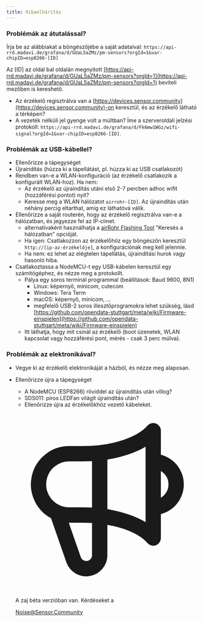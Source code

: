 ```yaml
---
title: Hibaelhárítás
---
```


### Problémák az átutalással?
Írja be az alábbiakat a böngészőjébe a saját adataival:
`https://api-rrd.madavi.de/grafana/d/GUaL5aZMz/pm-sensors?orgId=1&var-chipID=esp8266-[ID]`

Az [ID] az oldal bal oldalán megnyitott [https://api-rrd.madavi.de/grafana/d/GUaL5aZMz/pm-sensors?orgId=1](https://api-rrd.madavi.de/grafana/d/GUaL5aZMz/pm-sensors?orgId=1) beviteli mezőben is kereshető.

* Az érzékelő regisztrálva van a [https://devices.sensor.community](https://devices.sensor.community)-on keresztül, és az érzékelő látható a térképen?
* A vezeték nélküli jel gyenge volt a múltban?
  Íme a szerveroldali jelzési protokoll: `https://api-rrd.madavi.de/grafana/d/Fk6mw1WGz/wifi-signal?orgId=1&var-chipID=esp8266-[ID]`.

### Problémák az USB-kábellel?
* Ellenőrizze a tápegységet
* Újraindítás (húzza ki a tápellátást, pl. húzza ki az USB csatlakozót)
* Rendben van-e a WLAN-konfiguráció (az érzékelő csatlakozik a konfigurált WLAN-hoz). Ha nem:
  * Az érzékelő az újraindítás utáni első 2-7 percben adhoc wifit (hozzáférési pontot) nyit?
  * Keresse meg a WLAN hálózatot `airrohr-[ID]`. Az újraindítás után néhány percig eltarthat, amíg ez láthatóvá válik.
* Ellenőrizze a saját routerén, hogy az érzékelő regisztrálva van-e a hálózatban, és jegyezze fel az IP-címet.
  * alternatívaként használhatja a [airRohr Flashing Tool](https://github.com/opendata-stuttgart/airrohr-firmware-flasher/) "Keresés a hálózatban" opcióját.
  * Ha igen: Csatlakozzon az érzékelőhöz egy böngészőn keresztül `http://[ip-az-érzékelője]`, a konfigurációnak meg kell jelennie.
  * Ha nem: ez lehet az elégtelen tápellátás, újraindítási hurok vagy hasonló hiba.
* Csatlakoztassa a NodeMCU-t egy USB-kábelen keresztül egy számítógéphez, és nézze meg a protokollt.
  * Pálya egy soros terminál programmal (beállítások: Baud 9600, 8N1)
    * Linux: képernyő, minicom, cutecom
    * Windows: Tera Term
    * macOS: képernyő, minicom, ...
    * megfelelő USB-2 soros illesztőprogramokra lehet szükség, lásd [https://github.com/opendata-stuttgart/meta/wiki/Firmware-einspielen](https://github.com/opendata-stuttgart/meta/wiki/Firmware-einspielen)
  * Itt láthatja, hogy mit csinál az érzékelő (boot üzenetek, WLAN kapcsolat vagy hozzáférési pont, mérés - csak 3 perc múlva).

### Problémák az elektronikával?
* Vegye ki az érzékelő elektronikáját a házból, és nézze meg alaposan.
* Ellenőrizze újra a tápegységet
    * A NodeMCU (ESP8266) röviddel az újraindítás után villog?
    * SDS011: piros LEDFan világít újraindítás után?
    * Ellenőrizze újra az érzékelőkhöz vezető kábeleket.

  <div class="max-w-screen-xl mx-auto pt-5">
      <div class="p-2 rounded-lg bg-indigo-100 shadow-lg sm:p-3">
      <div class="flex items-center">
            <span class="p-2 rounded-lg bg-indigo-500">
              <svg class="h-8 w-8 text-white" fill="none" viewBox="0 0 24 24" stroke="currentColor">
                <path stroke-linecap="round" stroke-linejoin="round" stroke-width="2" d="M11 5.882V19.24a1.76 1.76 0 01-3.417.592l-2.147-6.15M18 13a3 3 0 100-6M5.436 13.683A4.001 4.001 0 017 6h1.832c4.1 0 7.625-1.234 9.168-3v14c-1.543-1.766-5.067-3-9.168-3H7a3.988 3.988 0 01-1.564-.317z" />
              </svg>
            </span>
        <div class="flex flex-wrap">
          <div class="flex-wrap flex">
            <p class="pt-1 text-indigo-700 font-medium">
                A zaj béta verzióban van. Kérdéseket a</p>
          <a href="mailto:Noise@Sensor.Community" class="ml-1 font-medium underline text-white hover:text-yellow-600">
                  Noise@Sensor.Community</a>
          </div>
           </div>
      </div>
    </div>
  </div>

